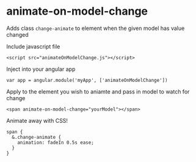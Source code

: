 # animate-on-model-change

Adds class `change-animate` to element when the given model has value changed

Include javascript file

    <script src="animateOnModelChange.js"></script>

Inject into your angular app

    var app = angular.module('myApp', ['animateOnModelChange'])

Apply to the element you wish to aniamte and pass in model to watch for change

    <span animate-on-model-change="yourModel"></span>

Animate away with CSS!

    span {
      &.change-animate {
        animation: fadeIn 0.5s ease;
      }
    }
